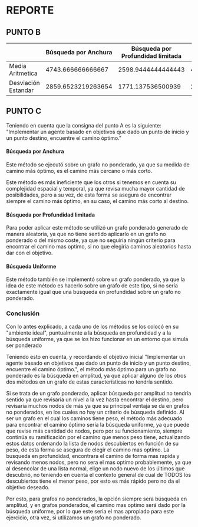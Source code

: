 # REPORTE #
 
## PUNTO B ##
 
| |Búsqueda por Anchura| Búsqueda por Profundidad limitada |Busqueda Uniforme|
|---|---|---|---|
|Media Aritmetica|4743.666666666667 | 2598.9444444444443 |4530.866666666667 |
|Desviación Estandar|2859.6523219263654 | 1771.137536500939 |2475.973256684347 |
 
## PUNTO C ##
 
Teniendo en cuenta que la consigna del punto A es la siguiente:
"Implementar un agente basado en objetivos que dado un punto de inicio y un punto destino, encuentre el camino óptimo."
 
#### Búsqueda por Anchura ####
 
Este método se ejecutó sobre un grafo no ponderado, ya que su medida de camino más óptimo, es el camino más cercano o más corto.
 
Este método es más ineficiente que los otros si tenemos en cuenta su complejidad espacial y temporal, ya que revisa mucha mayor cantidad de posibilidades, pero a su vez, de esta forma se asegura de encontrar siempre el camino más óptimo, en su caso, el camino más corto al destino.
 
 
#### Búsqueda por Profundidad limitada ####
 
Para poder aplicar este método se utilizó un grafo ponderado generado de manera aleatoria, ya que no tiene sentido aplicarlo en un grafo no ponderado o del mismo coste, ya que no seguiría ningún criterio para encontrar el camino mas optimo, si no que elegiría caminos aleatorios hasta dar con el objetivo.
 
#### Búsqueda Uniforme ####
 
Este método también se implementó sobre un grafo ponderado, ya que la idea de este método es hacerlo sobre un grafo de este tipo, si no sería exactamente igual que una búsqueda en profundidad sobre un grafo no ponderado.
 
### Conclusión ###
 
Con lo antes explicado, a cada uno de los métodos se los colocó en su "ambiente ideal", puntualmente a la búsqueda en profundidad y a la búsqueda uniforme, ya que se los hizo funcionar en un entorno que simula ser ponderado 
 
Teniendo esto en cuenta, y recordando el objetivo inicial "Implementar un agente basado en objetivos que dado un punto de inicio y un punto destino, encuentre el camino óptimo.", el método más óptimo para un grafo no ponderado es la búsqueda en amplitud, ya que aplicar alguno de los otros dos métodos en un grafo de estas características no tendría sentido.
 
Si se trata de un grafo ponderado, aplicar búsqueda por amplitud no tendría sentido ya que revisaria un nivel a la vez hasta encontrar el destino, pero revisaria muchos nodos de más ya que su principal ventaja se da en grafos no ponderados, en los cuales no hay un criterio de búsqueda definido. Al ser un grafo en el cual los caminos tiene peso, el método más adecuado para encontrar el camino óptimo sería la búsqueda uniforme, ya que puede que revise más cantidad de nodos, pero por su funcionamiento, siempre continúa su ramificación por el camino que menos peso tiene, actualizando estos datos ordenando la lista de nodos descubiertos en función de su peso, de esta forma se asegura de elegir el camino mas optimo.
La busqueda en profundidad, encontrara el camino de forma mas rapida y revisando menos nodos, pero no sera el mas optimo probablemente, ya que al desencolar de una lista normal, elige un nodo nuevo de los últimos que descubrió, no teniendo en cuenta el contexto general de cual de TODOS los descubiertos tiene el menor peso, por esto es más rápido pero no da el objetivo deseado.
 
Por esto, para grafos no ponderados, la opción siempre sera búsqueda en amplitud, y en grafos ponderados, el camino mas optimo será dado por la búsqueda uniforme, por lo que este seria el mas apropiado para este ejercicio, otra vez, si utilizamos un grafo no ponderado.
